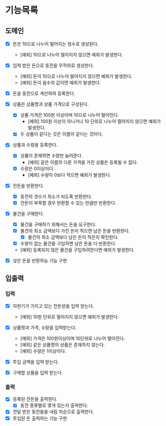 # 기능목록

## 도메인

- [x] 돈은 10으로 나누어 떨어지는 정수로 생성된다.
  - [예외] 10으로 나누어 떨어지지 않으면 예외가 발생한다.
- [x] 입력 받은 돈으로 동전을 무작위로 생성한다.
  - [예외] 돈이 10으로 나누어 떨어지지 않으면 예외가 발생한다.
  - [예외] 돈이 음수의 값이면 예외가 발생한다.
- [x] 돈을 동전으로 계산하여 등록한다.
- [x] 상품은 상품명과 상품 가격으로 구성된다.
  - [x] 상품 가격은 100원 이상이며 10으로 나누어 떨어진다.
    - [예외] 100원 이상이 아니거나 10 단위로 나누어 떨어지지 않으면 예외가 발생한다.
  - [x] 두 상품이 같다는 것은 이름이 같다는 것이다.
- [x] 상품과 수량을 등록한다.
  - [x] 상품이 존재하면 수량만 늘려준다.
    - [예외] 같은 이름의 다른 가격을 가진 상품은 등록될 수 없다.
  - [x] 수량은 0이상이다.
    - [예외] 수량이 0보다 작으면 예외가 발생한다.
- [x] 잔돈을 반환한다.
  - [x] 동전의 갯수가 최소가 되도록 반환한다.
  - [x] 잔돈이 부족할 경우 반환할 수 있는 만큼만 반환한다.
- [x] 물건을 구매한다.
  - [x] 물건을 구매하기 위해서는 돈을 요구한다.
  - [x] 물건의 최소 금액보다 가진 돈이 적으면 남은 돈을 반환한다.
    - [x] 물건의 최소 금액보다 남은 돈이 적은지 확인한다.
  - [x] 수량이 없는 물건을 구입하면 남은 돈을 다 반환한다.
  - [예외] 등록되지 않은 물건을 구입하려한다면 예외가 발생한다.
- [x] 넣은 돈을 반환하능 기능 구현


## 입출력

### 입력

- [x] 자판기가 가지고 있는 잔돈양을 입력 받는다.
  - [예외] 10원 단위로 떨어지지 않으면 예외가 발생한다.
- [x] 상품명과 가격, 수량을 입력받는다.
  - [예외] 가격은 100원이상이며 10단위로 나누어 떨어진다.
  - [예외] 같은 상품명의 상품은 존재하지 않는다.
  - [예외] 수량은 1이상이다.
- [x] 투입 금액을 입력 받는다.
- [x] 구매할 상품을 입력 받는다.


### 출력

- [x] 등록된 잔돈을 출력한다.
  - [x] 동전 종류별로 몇개 있는지 출력한다.
- [x] 전달 받은 동전들을 내림 차순으로 출력한다.
- [x] 투입된 돈 출력하는 기능 구현